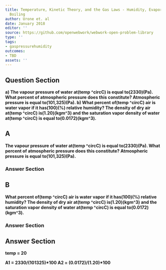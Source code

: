 ```yaml
---
title: Temperature, Kinetic Theory, and the Gas Laws - Humidity, Evaporation, and
  Boiling
author: Urone et. al
date: January 2018
editor: ''
source: https://github.com/openwebwork/webwork-open-problem-library
type: ''
tags:
- gaspressurehumidity
outcomes:
- TBD
assets: ''
---
```


## Question Section 

<b>
a) The vapour pressure of water at(temp ^circC) is equal to(2330)(Pa). What percent of atmospheric pressure does this constitute? Atmospheric pressure is equal to(101,325)(Pa).
b) What percent of(temp ^circC) air is water vapor if it has(100)(%) relative humidity? The density of dry air at(temp ^circC) is(1.20)(kgm^3) and the saturation vapor density of water at(temp ^circC) is equal to(0.0172)(kgm^3).

## A
The vapour pressure of water at(temp ^circC) is equal to(2330)(Pa). What percent of atmospheric pressure does this constitute? Atmospheric pressure is equal to(101,325)(Pa).
### Answer Section
## B
What percent of(temp ^circC) air is water vapor if it has(100)(%) relative humidity? The density of dry air at(temp ^circC) is(1.20)(kgm^3) and the saturation vapor density of water at(temp ^circC) is equal to(0.0172)(kgm^3).
### Answer Section


## Answer Section

temp = 20

A1 = 2330/(101325)*100
A2 = (0.0172)/(1.20)*100